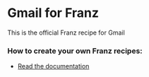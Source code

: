 # Gmail for Franz
This is the official Franz recipe for Gmail

### How to create your own Franz recipes:
* [Read the documentation](https://github.com/meetfranz/plugins)
